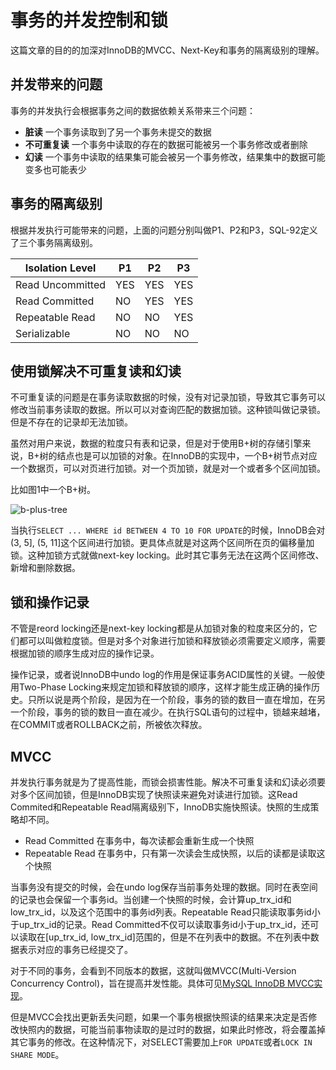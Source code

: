 # 事务的并发控制和锁

这篇文章的目的的加深对InnoDB的MVCC、Next-Key和事务的隔离级别的理解。

## 并发带来的问题

事务的并发执行会根据事务之间的数据依赖关系带来三个问题：

* **脏读** 一个事务读取到了另一个事务未提交的数据
* **不可重复读** 一个事务中读取的存在的数据可能被另一个事务修改或者删除
* **幻读** 一个事务中读取的结果集可能会被另一个事务修改，结果集中的数据可能变多也可能表少


## 事务的隔离级别

根据并发执行可能带来的问题，上面的问题分别叫做P1、P2和P3，SQL-92定义了三个事务隔离级别。

| Isolation Level  | P1 | P2  | P3  |
|------------------|-----|-----|-----|
| Read Uncommitted | YES | YES | YES |
| Read Committed   | NO  | YES | YES |
| Repeatable Read  | NO  | NO  | YES |
| Serializable     | NO  | NO  | NO  |

## 使用锁解决不可重复读和幻读

不可重复读的问题是在事务读取数据的时候，没有对记录加锁，导致其它事务可以修改当前事务读取的数据。所以可以对查询匹配的数据加锁。这种锁叫做记录锁。但是不存在的记录却无法加锁。

虽然对用户来说，数据的粒度只有表和记录，但是对于使用B+树的存储引擎来说，B+树的结点也是可以加锁的对象。在InnoDB的实现中，一个B+树节点对应一个数据页，可以对页进行加锁。对一个页加锁，就是对一个或者多个区间加锁。

比如图1中一个B+树。

![b-plus-tree](https://www.vertabelo.com/blog/all-about-indexes-part-2-mysql-index-structure-and-performance/b-plus-tree.png)

当执行`SELECT ... WHERE id BETWEEN 4 TO 10 FOR UPDATE`的时候，InnoDB会对(3, 5], (5, 11]这个区间进行加锁。更具体点就是对这两个区间所在页的偏移量加锁。这种加锁方式就做next-key locking。此时其它事务无法在这两个区间修改、新增和删除数据。

## 锁和操作记录

不管是reord locking还是next-key locking都是从加锁对象的粒度来区分的，它们都可以叫做粒度锁。但是对多个对象进行加锁和释放锁必须需要定义顺序，需要根据加锁的顺序生成对应的操作记录。

操作记录，或者说InnoDB中undo log的作用是保证事务ACID属性的关键。一般使用Two-Phase Locking来规定加锁和释放锁的顺序，这样才能生成正确的操作历史。只所以说是两个阶段，是因为在一个阶段，事务的锁的数目一直在增加，在另一个阶段，事务的锁的数目一直在减少。在执行SQL语句的过程中，锁越来越堵，在COMMIT或者ROLLBACK之前，所被依次释放。

## MVCC

并发执行事务就是为了提高性能，而锁会损害性能。解决不可重复读和幻读必须要对多个区间加锁，但是InnoDB实现了快照读来避免对读进行加锁。这Read Commited和Repeatable Read隔离级别下，InnoDB实施快照读。快照的生成策略却不同。

* Read Committed 在事务中，每次读都会重新生成一个快照
* Repeatable Read 在事务中，只有第一次读会生成快照，以后的读都是读取这个快照

当事务没有提交的时候，会在undo log保存当前事务处理的数据。同时在表空间的记录也会保留一个事务id。当创建一个快照的时候，会计算up_trx_id和low_trx_id，以及这个范围中的事务id列表。Repeatable Read只能读取事务id小于up_trx_id的记录。Read Committed不仅可以读取事务id小于up_trx_id，还可以读取在[up_trx_id, low_trx_id]范围的，但是不在列表中的数据。不在列表中数据表示对应的事务已经提交了。

对于不同的事务，会看到不同版本的数据，这就叫做MVCC(Multi-Version Concurrency Control)，旨在提高并发性能。具体可见[MySQL InnoDB MVCC实现](https://zhuanlan.zhihu.com/p/40208895)。

但是MVCC会找出更新丢失问题，如果一个事务根据快照读的结果来决定是否修改快照内的数据，可能当前事物读取的是过时的数据，如果此时修改，将会覆盖掉其它事务的修改。在这种情况下，对SELECT需要加上`FOR UPDATE`或者`LOCK IN SHARE MODE`。



